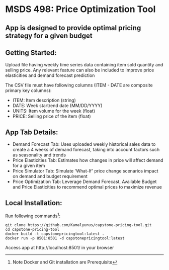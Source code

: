 # MSDS 498: Price Optimization Tool

## App is designed to provide optimal pricing strategy for a given budget

## Getting Started:
Upload file having weekly time series data containing item sold quantity and selling price. Any relevant feature can also be included to improve price elasticities and demand forecast prediction

The CSV file must have following columns (ITEM - DATE are composite primary key columns):
- ITEM: Item description (string) 
- DATE: Week start/end date (MM/DD/YYYY) 
- UNITS: Item volume for the week (float) 
- PRICE: Selling price of the item (float)

## App Tab Details:
- Demand Forecast Tab: Uses uploaded weekly historical sales data to create a 4 weeks of demand forecast, taking into account factors such as seasonality and trends
- Price Elasticities Tab: Estimates how changes in price will affect demand for a given item
- Price Simulator Tab: Simulate 'What-If' price change scenarios impact on demand and budget requirement
- Price Optimization Tab: Leverage Demand Forecast, Available Budget and Price Elasticities to recommend optimal prices to maximize revenue

## Local Installation:
 Run following commands[^1]:

 ```
 git clone https://github.com/Kamalyunus/capstone-pricing-tool.git
 cd capstone-pricing-tool
 docker build -t capstonepricingtool:latest . 
 docker run -p 8501:8501 -d capstonepricingtool:latest
 ```
 Access app at  http://localhost:8501/ in your browser

 [^1]: Note Docker and Git installation are Prerequisite